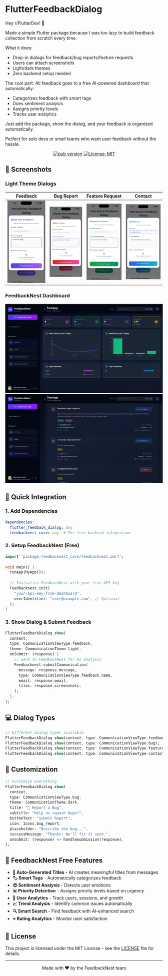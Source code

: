 # FlutterFeedbackDialog

Hey r/FlutterDev! 👋

Made a simple Flutter package because I was too lazy to build feedback collection from scratch every time.

What it does:
- Drop-in dialogs for feedback/bug reports/feature requests
- Users can attach screenshots
- Light/dark themes
- Zero backend setup needed

The cool part: All feedback goes to a free AI-powered dashboard that automatically:
- Categorizes feedback with smart tags
- Does sentiment analysis
- Assigns priority levels
- Tracks user analytics

Just add the package, show the dialog, and your feedback is organized automatically.

Perfect for solo devs or small teams who want user feedback without the hassle.

<div align="center">

[![pub version](https://img.shields.io/pub/v/flutter_feedback_dialog.svg)](https://pub.dev/packages/flutter_feedback_dialog)
[![License: MIT](https://img.shields.io/badge/License-MIT-yellow.svg)](https://opensource.org/licenses/MIT)

</div>

## 📸 Screenshots

### Light Theme Dialogs
| Feedback | Bug Report | Feature Request | Contact |
|----------|------------|-----------------|---------|
| ![Feedback Light 1](screenshots/feedback_1_light.png) | ![Bug Light 1](screenshots/bug_1_light.png) | ![Feature Light 1](screenshots/feature_1_light.png) | ![Contact Light 1](screenshots/contact_1_light.png) |

### FeedbackNest Dashboard
![FeedbackNest Dashboard](screenshots/feedbacknest_dashboard.jpg)
![FeedbackNest Feedback Detail](screenshots/feedbacknest_feedback.jpg)

## 🚀 Quick Integration

### 1. Add Dependencies

```yaml
dependencies:
  flutter_feedback_dialog: any
  feedbacknest_core: any  # For free backend integration
```

### 2. Setup FeedbackNest (Free)

```dart
import 'package:feedbacknest_core/feedbacknest.dart';

void main() {
  runApp(MyApp());
  
  // Initialize FeedbackNest with your free API key
  Feedbacknest.init(
    "your-api-key-from-dashboard",
    userIdentifier: "user@example.com", // Optional
  );
}
```

### 3. Show Dialog & Submit Feedback

```dart
FlutterFeedbackDialog.show(
  context,
  type: CommunicationViewType.feedback,
  theme: CommunicationTheme.light,
  onSubmit: (response) {
    // Send to FeedbackNest for AI analysis
    Feedbacknest.submitCommunication(
      message: response.message,
      type: CommunicationViewType.feedback.name,
      email: response.email,
      files: response.screenshots,
    );
  },
);
```

## 💻 Dialog Types

```dart
// Different dialog types available
FlutterFeedbackDialog.show(context, type: CommunicationViewType.feedback);
FlutterFeedbackDialog.show(context, type: CommunicationViewType.bug);
FlutterFeedbackDialog.show(context, type: CommunicationViewType.featureRequest);
FlutterFeedbackDialog.show(context, type: CommunicationViewType.contact);
```

## 🎨 Customization

```dart
// Customize everything
FlutterFeedbackDialog.show(
  context,
  type: CommunicationViewType.bug,
  theme: CommunicationTheme.dark,
  title: "🐛 Report a Bug",
  subtitle: "Help us squash bugs!",
  buttonText: "Submit Report",
  icon: Icons.bug_report,
  placeholder: "Describe the bug...",
  successMessage: "Thanks! We'll fix it soon.",
  onSubmit: (response) => handleSubmission(response),
);
```

## 🤖 FeedbackNest Free Features

- **🎯 Auto-Generated Titles** - AI creates meaningful titles from messages
- **🏷️ Smart Tags** - Automatically categorizes feedback
- **😊 Sentiment Analysis** - Detects user emotions
- **📊 Priority Detection** - Assigns priority levels based on urgency
- **👥 User Analytics** - Track users, sessions, and growth
- **📈 Trend Analysis** - Identify common issues automatically
- **🔍 Smart Search** - Find feedback with AI-enhanced search
- **⭐ Rating Analytics** - Monitor user satisfaction

## 📄 License

This project is licensed under the MIT License - see the [LICENSE](LICENSE) file for details.

---

<div align="center">

Made with ❤️ by the FeedbackNest team

</div>